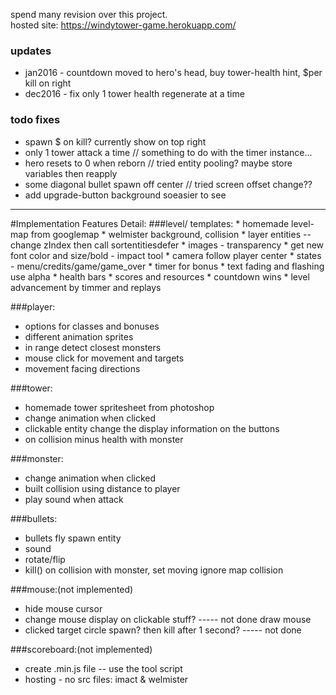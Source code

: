 spend many revision over this project.
<br>hosted site: https://windytower-game.herokuapp.com/

### updates
* jan2016 - countdown moved to hero's head, buy tower-health hint, $per kill on right
* dec2016 - fix only 1 tower health regenerate at a time


### todo fixes
* spawn $ on kill? currently show on top right
* only 1 tower attack a time // something to do with the timer instance...
* hero resets to 0  when reborn // tried entity pooling? maybe store variables then reapply 
* some diagonal bullet spawn off center // tried screen offset change??
* add upgrade-button background soeasier to see

<hr />
#Implementation Features Detail:
###level/ templates:
 * homemade level-map from googlemap
 * welmister background, collision
 * layer entities -- change zIndex then call sortentitiesdefer
 * images - transparency
 * get new font color and size/bold - impact tool 
 * camera follow player center
 * states  - menu/credits/game/game_over
 * timer for bonus
 * text fading and flashing use alpha
 * health bars
 * scores and resources
 * countdown wins
 * level advancement by timmer and replays


###player:
 * options for classes and bonuses
 * different animation sprites
 * in range detect closest monsters
 * mouse click for movement and targets
 * movement facing directions


###tower:
 * homemade tower spritesheet from photoshop
 * change animation  when clicked
 * clickable entity change the display information on the buttons
 * on collision minus health with monster

###monster:
 * change animation  when clicked 	
 * built collision using distance to player
 * play sound when attack				

###bullets:
 * bullets fly spawn entity
 * sound
 * rotate/flip
 * kill() on collision with monster, set moving ignore map collision

###mouse:(not implemented)
 * hide mouse cursor
 * change mouse display on clickable stuff?					----- not done draw mouse
 * clicked target circle spawn? then kill after 1 second?		----- not done

###scoreboard:(not implemented)
 * create .min.js file  -- use the tool script
 * hosting		- no src files: imact & welmister




